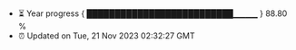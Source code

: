 - ⏳ Year progress { ██████████████████████████▁▁▁▁ } 88.80 %
- ⏰ Updated on Tue, 21 Nov 2023 02:32:27 GMT

